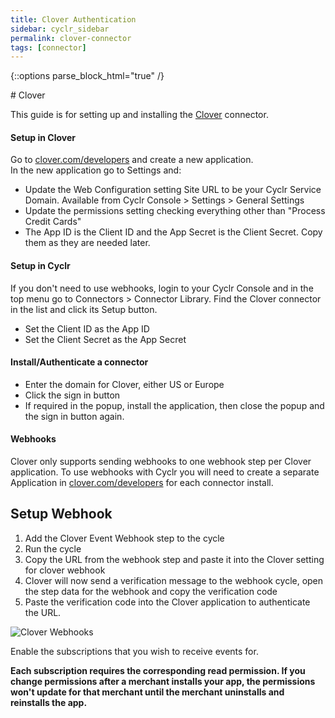 ```yaml
---
title: Clover Authentication
sidebar: cyclr_sidebar
permalink: clover-connector
tags: [connector]
---
```

{::options parse_block_html="true" /}
<section class="card">
# Clover

This guide is for setting up and installing the [Clover](https://cyclr.com/integrate/clover) connector.

#### Setup in Clover

Go to [clover.com/developers](https://www.clover.com/developers/) and create a new application.  
In the new application go to Settings and:

*   Update the Web Configuration setting Site URL to be your Cyclr Service Domain. Available from Cyclr Console > Settings > General Settings
*   Update the permissions setting checking everything other than "Process Credit Cards"
*   The App ID is the Client ID and the App Secret is the Client Secret.  Copy them as they are needed later.

#### Setup in Cyclr

If you don't need to use webhooks, login to your Cyclr Console and in the top menu go to Connectors > Connector Library. Find the Clover connector in the list and click its Setup button.

*   Set the Client ID as the App ID
*   Set the Client Secret as the App Secret

#### Install/Authenticate a connector

*   Enter the domain for Clover, either US or Europe
*   Click the sign in button
*   If required in the popup, install the application, then close the popup and the sign in button again.

#### Webhooks

Clover only supports sending webhooks to one webhook step per Clover application. To use webhooks with Cyclr you will need to create a separate Application in [clover.com/developers](https://www.clover.com/developers/) for each connector install.

Setup Webhook
-------------

1.  Add the Clover Event Webhook step to the cycle
2.  Run the cycle
3.  Copy the URL from the webhook step and paste it into the Clover setting for clover webhook
4.  Clover will now send a verification message to the webhook cycle, open the step data for the webhook and copy the verification code
5.  Paste the verification code into the Clover application to authenticate the URL.

![Clover Webhooks](./images/clover-webhooks-1.png)

Enable the subscriptions that you wish to receive events for.

**Each subscription requires the corresponding read permission. If you change permissions after a merchant installs your app, the permissions won't update for that merchant until the merchant uninstalls and reinstalls the app.**

</section>
